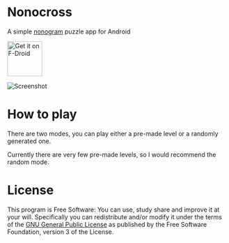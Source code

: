 # Nonocross
A simple [nonogram](https://en.wikipedia.org/wiki/Nonogram) puzzle app for Android

[<img src="https://f-droid.org/badge/get-it-on.png" alt="Get it on F-Droid" height="80">](https://f-droid.org/packages/com.picross.nonocross/)

![Screenshot](screenshot.png)

# How to play
There are two modes, you can play either a pre-made level or a randomly generated one.

Currently there are very few pre-made levels, so I would recommend the random mode.

# License
This program is Free Software: You can use, study share and improve it at your will. Specifically you can redistribute and/or modify it under the terms of the [GNU General Public License](https://www.gnu.org/licenses/gpl-3.0.html) as published by the Free Software Foundation, version 3 of the License.
